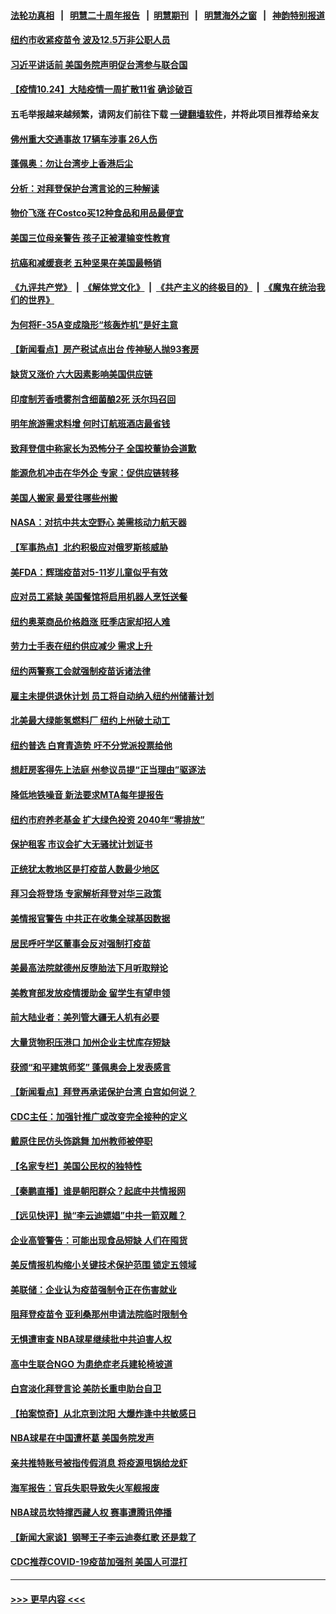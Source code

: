 #### [法轮功真相](https://github.com/gfw-breaker/truth/blob/master/README.md?t=0) &nbsp;&nbsp;|&nbsp;&nbsp; [明慧二十周年报告](https://github.com/gfw-breaker/mh-reports/blob/master/README.md?t=0) &nbsp;&nbsp;|&nbsp;&nbsp;[明慧期刊](https://github.com/gfw-breaker/mh-qikan) &nbsp;&nbsp;|&nbsp;&nbsp; [明慧海外之窗](https://github.com/gfw-breaker/mh-news/blob/master/README.md?t=0) &nbsp;&nbsp;|&nbsp;&nbsp; [神韵特别报道](https://github.com/gfw-breaker/mh-news/blob/master/shenyun.md?t=0)
#### [纽约市收紧疫苗令 波及12.5万非公职人员](../pages/nsc412/n13326261.md?t=10250450) 
#### [习近平讲话前 美国务院声明促台湾参与联合国](../pages/nsc412/n13326560.md?t=10250450) 
#### [【疫情10.24】大陆疫情一周扩散11省 确诊破百](../pages/nsc412/n13325845.md?t=10250450) 
#### 五毛举报越来越频繁，请网友们前往下载 [一键翻墙软件](https://github.com/gfw-breaker/ssr-accounts)，并将此项目推荐给亲友
#### [佛州重大交通事故 17辆车涉事 26人伤](../pages/nsc412/n13326152.md?t=10250450) 
#### [蓬佩奥：勿让台湾步上香港后尘](../pages/nsc412/n13325947.md?t=10250450) 
#### [分析：对拜登保护台湾言论的三种解读](../pages/nsc412/n13325462.md?t=10250450) 
#### [物价飞涨 在Costco买12种食品和用品最便宜](../pages/nsc412/n13321451.md?t=10250450) 
#### [美国三位母亲警告 孩子正被灌输变性教育](../pages/nsc412/n13325232.md?t=10250450) 
#### [抗癌和减缓衰老 五种坚果在美国最畅销](../pages/nsc412/n13323638.md?t=10250450) 
#### [《九评共产党》](https://github.com/begood0513/9ping.md/blob/master/README.md) &nbsp;|&nbsp; [《解体党文化》](../../../../jtdwh.md/blob/master/README.md)  &nbsp;|&nbsp; [《共产主义的终极目的》](../../../../gczydzjmd.md/blob/master/README.md) &nbsp;|&nbsp; [《魔鬼在统治我们的世界》](../../../../mgztzwmdsj.md/blob/master/README.md) 
#### [为何将F-35A变成隐形“核轰炸机”是好主意](../pages/nsc412/n13318131.md?t=10250450) 
#### [【新闻看点】房产税试点出台 传神秘人抛93套房](../pages/nsc412/n13325128.md?t=10250450) 
#### [缺货又涨价 六大因素影响美国供应链](../pages/nsc412/n13325181.md?t=10250450) 
#### [印度制芳香喷雾剂含细菌酿2死 沃尔玛召回](../pages/nsc412/n13325246.md?t=10250450) 
#### [明年旅游需求料增 何时订航班酒店最省钱](../pages/nsc412/n13324776.md?t=10250450) 
#### [致拜登信中称家长为恐怖分子 全国校董协会道歉](../pages/nsc412/n13324938.md?t=10250450) 
#### [能源危机冲击在华外企 专家：促供应链转移](../pages/nsc412/n13324933.md?t=10250450) 
#### [美国人搬家 最爱往哪些州搬](../pages/nsc412/n13324683.md?t=10250450) 
#### [NASA：对抗中共太空野心 美需核动力航天器](../pages/nsc412/n13324662.md?t=10250450) 
#### [【军事热点】北约积极应对俄罗斯核威胁](../pages/nsc412/n13323482.md?t=10250450) 
#### [美FDA：辉瑞疫苗对5-11岁儿童似乎有效](../pages/nsc412/n13324181.md?t=10250450) 
#### [应对员工紧缺 美国餐馆将启用机器人烹饪送餐](../pages/nsc412/n13323518.md?t=10250450) 
#### [纽约奥莱商品价格趋涨 旺季店家却招人难](../pages/nsc412/n13323894.md?t=10250450) 
#### [劳力士手表在纽约供应减少 需求上升](../pages/nsc412/n13323891.md?t=10250450) 
#### [纽约两警察工会就强制疫苗诉诸法律](../pages/nsc412/n13323875.md?t=10250450) 
#### [雇主未提供退休计划 员工将自动纳入纽约州储蓄计划](../pages/nsc412/n13323899.md?t=10250450) 
#### [北美最大绿能氢燃料厂 纽约上州破土动工](../pages/nsc412/n13323905.md?t=10250450) 
#### [纽约普选 白育青造势 吁不分党派投票给他](../pages/nsc412/n13323939.md?t=10250450) 
#### [想赶房客得先上法庭 州参议员提“正当理由”驱逐法](../pages/nsc412/n13323888.md?t=10250450) 
#### [降低地铁噪音 新法要求MTA每年提报告](../pages/nsc412/n13323881.md?t=10250450) 
#### [纽约市府养老基金 扩大绿色投资 2040年“零排放”](../pages/nsc412/n13323944.md?t=10250450) 
#### [保护租客 市议会扩大无骚扰计划证书](../pages/nsc412/n13323902.md?t=10250450) 
#### [正统犹太教地区是打疫苗人数最少地区](../pages/nsc412/n13323885.md?t=10250450) 
#### [拜习会将登场 专家解析拜登对华三政策](../pages/nsc412/n13323196.md?t=10250450) 
#### [美情报官警告 中共正在收集全球基因数据](../pages/nsc412/n13323792.md?t=10250450) 
#### [居民呼吁学区董事会反对强制打疫苗](../pages/nsc412/n13323810.md?t=10250450) 
#### [美最高法院就德州反堕胎法下月听取辩论](../pages/nsc412/n13323608.md?t=10250450) 
#### [美教育部发放疫情援助金 留学生有望申领](../pages/nsc412/n13323736.md?t=10250450) 
#### [前大陆业者：美列管大疆无人机有必要](../pages/nsc412/n13323713.md?t=10250450) 
#### [大量货物积压港口 加州企业主忧库存短缺](../pages/nsc412/n13323663.md?t=10250450) 
#### [获颁“和平建筑师奖” 蓬佩奥会上发表感言](../pages/nsc412/n13323402.md?t=10250450) 
#### [【新闻看点】拜登再承诺保护台湾 白宫如何说？](../pages/nsc412/n13323501.md?t=10250450) 
#### [CDC主任：加强针推广或改变完全接种的定义](../pages/nsc412/n13323418.md?t=10250450) 
#### [戴原住民仿头饰跳舞 加州教师被停职](../pages/nsc412/n13323443.md?t=10250450) 
#### [【名家专栏】美国公民权的独特性](../pages/nsc412/n13322798.md?t=10250450) 
#### [【秦鹏直播】谁是朝阳群众？起底中共情报网](../pages/nsc412/n13323529.md?t=10250450) 
#### [【远见快评】抛“李云迪嫖娼”中共一箭双雕？](../pages/nsc412/n13323511.md?t=10250450) 
#### [企业高管警告：可能出现食品短缺 人们在囤货](../pages/nsc412/n13323459.md?t=10250450) 
#### [美反情报机构缩小关键技术保护范围 锁定五领域](../pages/nsc412/n13323440.md?t=10250450) 
#### [美联储：企业认为疫苗强制令正在伤害就业](../pages/nsc412/n13323368.md?t=10250450) 
#### [阻拜登疫苗令 亚利桑那州申请法院临时限制令](../pages/nsc412/n13323265.md?t=10250450) 
#### [无惧遭审查 NBA球星继续批中共迫害人权](../pages/nsc412/n13323367.md?t=10250450) 
#### [高中生联合NGO 为患绝症老兵建轮椅坡道](../pages/nsc412/n13322032.md?t=10250450) 
#### [白宫淡化拜登言论 美防长重申助台自卫](../pages/nsc412/n13323321.md?t=10250450) 
#### [【拍案惊奇】从北京到沈阳 大爆炸逢中共敏感日](../pages/nsc412/n13323071.md?t=10250450) 
#### [NBA球星在中国遭杯葛 美国务院发声](../pages/nsc412/n13323267.md?t=10250450) 
#### [亲共推特账号被指传假消息 将疫源甩锅给龙虾](../pages/nsc412/n13323065.md?t=10250450) 
#### [海军报告：官兵失职导致失火军舰报废](../pages/nsc412/n13322134.md?t=10250450) 
#### [NBA球员坎特撑西藏人权 赛事遭腾讯停播](../pages/nsc412/n13322627.md?t=10250450) 
#### [【新闻大家谈】钢琴王子李云迪奏红歌 还是栽了](../pages/nsc412/n13323051.md?t=10250450) 
#### [CDC推荐COVID-19疫苗加强剂 美国人可混打](../pages/nsc412/n13322614.md?t=10250450) 

----
#### [ >>> 更早内容 <<< ](../indexes/nsc412-earlier.md)
